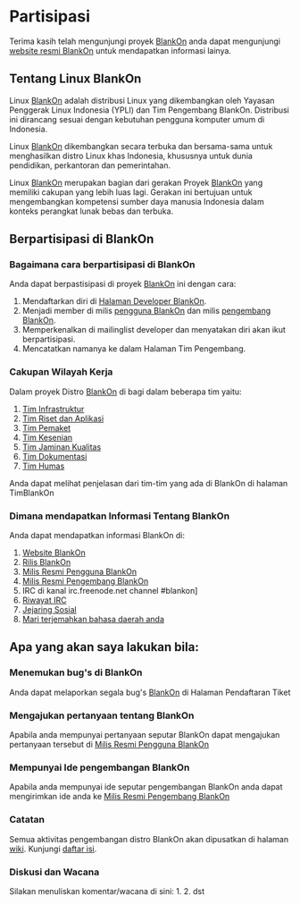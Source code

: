 # Partisipasi
Terima kasih telah mengunjungi proyek [BlankOn](https://github.com/BlankOn) anda dapat mengunjungi [website resmi BlankOn](https://www.blankonlinux.or.id/) untuk mendapatkan informasi lainya.

## Tentang Linux BlankOn
Linux [BlankOn](https://github.com/BlankOn) adalah distribusi Linux yang dikembangkan oleh Yayasan Penggerak Linux Indonesia (YPLI) dan Tim Pengembang BlankOn. Distribusi ini dirancang sesuai dengan kebutuhan pengguna komputer umum di Indonesia.

Linux [BlankOn](https://github.com/BlankOn) dikembangkan secara terbuka dan bersama-sama untuk menghasilkan distro Linux khas Indonesia, khususnya untuk dunia pendidikan, perkantoran dan pemerintahan.

Linux [BlankOn](https://github.com/BlankOn) merupakan bagian dari gerakan Proyek [BlankOn](https://github.com/BlankOn) yang memiliki cakupan yang lebih luas lagi. Gerakan ini bertujuan untuk mengembangkan kompetensi sumber daya manusia Indonesia dalam konteks perangkat lunak bebas dan terbuka.

## Berpartisipasi di BlankOn
### Bagaimana cara berpartisipasi di BlankOn
Anda dapat berpastisipasi di proyek [BlankOn](https://github.com/BlankOn) ini dengan cara:
1. Mendaftarkan diri di [Halaman Developer BlankOn](https://github.com/BlankOn/wiki/blob/master/TimBlankOn.md).
2. Menjadi member di milis [pengguna BlankOn](http://groups.google.com/group/BlankOn/) dan milis [pengembang BlankOn](http://groups.google.com/group/BlankOn-dev/).
3. Memperkenalkan di mailinglist developer dan menyatakan diri akan ikut berpartisipasi.
4. Mencatatkan namanya ke dalam Halaman Tim Pengembang.

### Cakupan Wilayah Kerja
Dalam proyek Distro [BlankOn](https://github.com/BlankOn) di bagi dalam beberapa tim yaitu:
1. [Tim Infrastruktur](https://github.com/BlankOn/wiki/blob/master/TimPengembang/Infrastruktur/Infrastruktur.md)
2. [Tim Riset dan Aplikasi](https://github.com/BlankOn/wiki/blob/master/TimPengembang/Riset/Riset.md)
3. [Tim Pemaket](https://github.com/BlankOn/wiki/blob/master/TimPengembang/Pemaket/Pemaket.md)
4. [Tim Kesenian](https://github.com/BlankOn/wiki/blob/master/TimPengembang/Kesenian/Kesenian.md)
5. [Tim Jaminan Kualitas](https://github.com/BlankOn/wiki/blob/master/TimPengembang/JaminanKualitas/JaminanKualitas.md)
6. [Tim Dokumentasi](https://github.com/BlankOn/wiki/blob/master/TimPengembang/Dokumentasi/Dokumentasi.md)
7. [Tim Humas](https://github.com/BlankOn/wiki/blob/master/TimPengembang/Humas/Humas.md)

Anda dapat melihat penjelasan dari tim-tim yang ada di BlankOn di halaman TimBlankOn

### Dimana mendapatkan Informasi Tentang BlankOn
Anda dapat mendapatkan informasi BlankOn di:
1. [Website BlankOn](http://www.blankonlinux.or.id/)
2. [Rilis BlankOn](http://www.blankonlinux.or.id/unduh)
3. [Milis Resmi Pengguna BlankOn](http://groups.google.com/group/BlankOn/)
4. [Milis Resmi Pengembang BlankOn](http://groups.google.com/group/BlankOn-dev/)
5. IRC di kanal irc.freenode.net channel #blankon]
6. [Riwayat IRC](http://irclog.blankon.in/)
7. [Jejaring Sosial](https://www.facebook.com/blankon.linux)
8. [Mari terjemahkan bahasa daerah anda](http://w.blankon.in/WA)

## Apa yang akan saya lakukan bila:
### Menemukan bug's di BlankOn
Anda dapat melaporkan segala bug's [BlankOn](https://github.com/BlankOn) di Halaman Pendaftaran Tiket

### Mengajukan pertanyaan tentang BlankOn
Apabila anda mempunyai pertanyaan seputar BlankOn dapat mengajukan pertanyaan tersebut di [Milis Resmi Pengguna BlankOn](http://groups.google.com/group/BlankOn/)

### Mempunyai Ide pengembangan BlankOn
Apabila anda mempunyai ide seputar pengembangan BlankOn anda dapat mengirimkan ide anda ke [Milis Resmi Pengembang BlankOn](http://groups.google.com/group/BlankOn-dev/)

### Catatan
Semua aktivitas pengembangan distro BlankOn akan dipusatkan di halaman [wiki](https://github.com/BlankOn/wiki). Kunjungi [daftar isi](https://github.com/BlankOn/wiki/blob/master/Indeks.md).

### Diskusi dan Wacana
Silakan menuliskan komentar/wacana di sini:
1. 
2. 
dst

